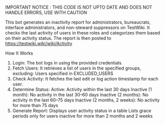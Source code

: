 IMPORTANT NOTICE : THIS CODE IS NOT UPTO DATE AND DOES NOT HANDLE ERRORS, USE WITH CAUTION

This bot generates an inactivity report for administrators, bureaucrats, interface administrators, and non-steward suppressors on TestWiki. It checks the last activity of users in these roles and categorizes them based on their activity status. The report is then posted to https://testwiki.wiki/wiki/Activity

How It Works
1. Login: The bot logs in using the provided credentials.
2. Fetch Users: It retrieves a list of users in the specified groups, excluding:
     Users specified in EXCLUDED_USERS
3. Check Activity: It fetches the last edit or log action timestamp for each user.
4. Determine Status:
     Active: Activity within the last 30 days
     Inactive (1 month): No activity in the last 30–60 days
     Inactive (2 months): No activity in the last 60–75 days
     Inactive (2 months, 2 weeks): No activity for more than 75 days
5. Generate Report:
     Displays user activity status in a table
     Lists grace periods only for users inactive for more than 2 months and 2 weeks
